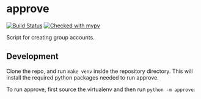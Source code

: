 # approve
[![Build Status](https://jenkins.ocf.berkeley.edu/buildStatus/icon?job=approve/master)](https://jenkins.ocf.berkeley.edu/job/approve/job/master/)
[![Checked with mypy](http://www.mypy-lang.org/static/mypy_badge.svg)](http://mypy-lang.org/)

Script for creating group accounts.

## Development

Clone the repo, and run `make venv` inside the repository directory. This will
install the required python packages needed to run approve.

To run approve, first source the virtualenv and then run `python -m approve`.
